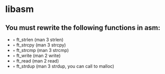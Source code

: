 # libasm
## You must rewrite the following functions in asm:
* ◦ ft_strlen (man 3 strlen)
* ◦ ft_strcpy (man 3 strcpy)
* ◦ ft_strcmp (man 3 strcmp)
* ◦ ft_write (man 2 write)
* ◦ ft_read (man 2 read)
* ◦ ft_strdup (man 3 strdup, you can call to malloc)